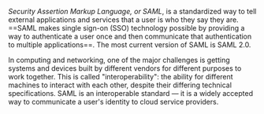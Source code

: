 _Security Assertion Markup Language, or SAML_, is a standardized way to tell external applications and services that a user is who they say they are. ==SAML makes single sign-on (SSO) technology possible by providing a way to authenticate a user once and then communicate that authentication to multiple applications==. The most current version of SAML is SAML 2.0.

In computing and networking, one of the major challenges is getting systems and devices built by different vendors for different purposes to work together. This is called "interoperability": the ability for different machines to interact with each other, despite their differing technical specifications. SAML is an interoperable standard — it is a widely accepted way to communicate a user's identity to cloud service providers.